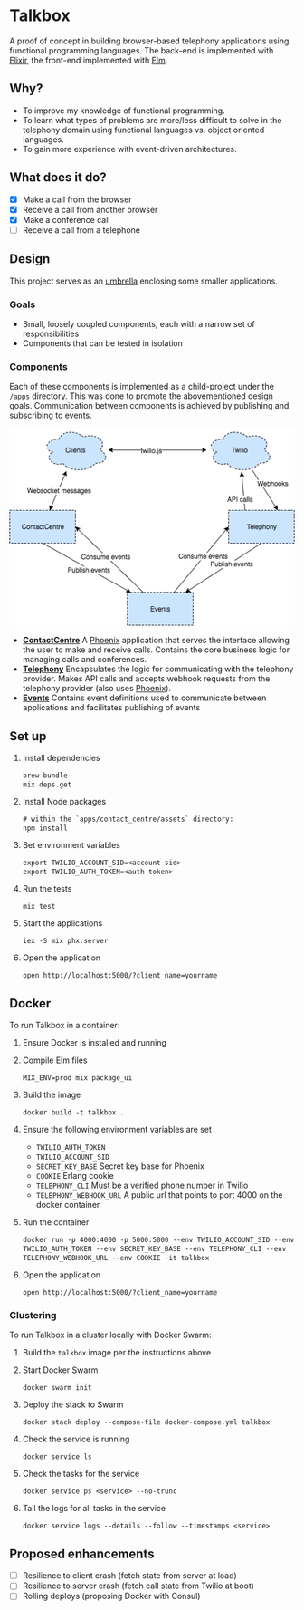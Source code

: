 # Talkbox

A proof of concept in building browser-based telephony applications using functional programming languages. The back-end is implemented with [Elixir](http://elixir-lang.org/), the front-end implemented with [Elm](http://elm-lang.org/).

## Why?

- To improve my knowledge of functional programming.
- To learn what types of problems are more/less difficult to solve in the telephony domain using functional languages vs. object oriented languages.
- To gain more experience with event-driven architectures.

## What does it do?

- [x] Make a call from the browser
- [x] Receive a call from another browser
- [x] Make a conference call
- [ ] Receive a call from a telephone

## Design

This project serves as an [umbrella](https://elixirschool.com/lessons/advanced/umbrella-projects/) enclosing some smaller applications.

### Goals

- Small, loosely coupled components, each with a narrow set of responsibilities
- Components that can be tested in isolation

### Components

Each of these components is implemented as a child-project under the `/apps` directory. This was done to promote the abovementioned design goals. Communication between components is achieved by publishing and subscribing to events.

![Architecture](images/Talkbox.png)

- **[ContactCentre](apps/contact_centre)** A [Phoenix](http://www.phoenixframework.org/) application that serves the interface allowing the user to make and receive calls. Contains the core business logic for managing calls and conferences.
- **[Telephony](apps/telephony)** Encapsulates the logic for communicating with the telephony provider. Makes API calls and accepts webhook requests from the telephony provider (also uses [Phoenix](http://www.phoenixframework.org/)).
- **[Events](apps/events)** Contains event definitions used to communicate between applications and facilitates publishing of events

## Set up

1. Install dependencies

    ```
    brew bundle
    mix deps.get
    ```
    
1. Install Node packages

    ```
    # within the `apps/contact_centre/assets` directory:
    npm install
    ```

1. Set environment variables

    ```
    export TWILIO_ACCOUNT_SID=<account sid>
    export TWILIO_AUTH_TOKEN=<auth token>
    ```

1. Run the tests

    ```
    mix test
    ```

1. Start the applications

    ```
    iex -S mix phx.server
    ```

1. Open the application

    ```
    open http://localhost:5000/?client_name=yourname
    ```

## Docker

To run Talkbox in a container:

1. Ensure Docker is installed and running
1. Compile Elm files

    ```
    MIX_ENV=prod mix package_ui
    ```

1. Build the image

    ```
    docker build -t talkbox .
    ```
    
1. Ensure the following environment variables are set
    - `TWILIO_AUTH_TOKEN`
    - `TWILIO_ACCOUNT_SID`
    - `SECRET_KEY_BASE` Secret key base for Phoenix
    - `COOKIE` Erlang cookie
    - `TELEPHONY_CLI` Must be a verified phone number in Twilio
    - `TELEPHONY_WEBHOOK_URL` A public url that points to port 4000 on the docker container
1. Run the container

    ```
    docker run -p 4000:4000 -p 5000:5000 --env TWILIO_ACCOUNT_SID --env TWILIO_AUTH_TOKEN --env SECRET_KEY_BASE --env TELEPHONY_CLI --env TELEPHONY_WEBHOOK_URL --env COOKIE -it talkbox
    ```
    
1. Open the application

    ```
    open http://localhost:5000/?client_name=yourname
    ```

### Clustering

To run Talkbox in a cluster locally with Docker Swarm:

1. Build the `talkbox` image per the instructions above
1. Start Docker Swarm

    ```
    docker swarm init
    ```

1. Deploy the stack to Swarm

    ```
    docker stack deploy --compose-file docker-compose.yml talkbox
    ```

1. Check the service is running

    ```
    docker service ls
    ```

1. Check the tasks for the service

    ```
    docker service ps <service> --no-trunc
    ```

1. Tail the logs for all tasks in the service

    ```
    docker service logs --details --follow --timestamps <service>
    ```

## Proposed enhancements

- [ ] Resilience to client crash (fetch state from server at load)
- [ ] Resilience to server crash (fetch call state from Twilio at boot)
- [ ] Rolling deploys (proposing Docker with Consul)
